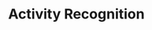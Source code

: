 ---
title: Activity Recognition
type: templates
category: Time Series Analysis
order: 703
meta_title: 
meta_description: 
---